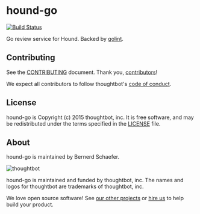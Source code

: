 hound-go
========

[![Build Status](https://circleci.com/gh/thoughtbot/hound-go/tree/master.svg?style=svg)](https://circleci.com/gh/thoughtbot/hound-go/tree/master)

Go review service for Hound. Backed by [golint](https://github.com/golang/lint).

Contributing
------------

See the [CONTRIBUTING] document.
Thank you, [contributors]!

We expect all contributors to follow thoughtbot's [code of conduct].

[CONTRIBUTING]: CONTRIBUTING.md
[contributors]: https://github.com/thoughtbot/hound-go/graphs/contributors
[code of conduct]: https://thoughtbot.com/open-source-code-of-conduct

License
-------

hound-go is Copyright (c) 2015 thoughtbot, inc. It is free software,
and may be redistributed under the terms specified in the [LICENSE] file.

[LICENSE]: /LICENSE

About
-----

hound-go is maintained by Bernerd Schaefer.

![thoughtbot](https://thoughtbot.com/logo.png)

hound-go is maintained and funded by thoughtbot, inc.
The names and logos for thoughtbot are trademarks of thoughtbot, inc.

We love open source software!
See [our other projects][community]
or [hire us][hire] to help build your product.

[community]: https://thoughtbot.com/community?utm_source=github
[hire]: https://thoughtbot.com/hire-us?utm_source=github
